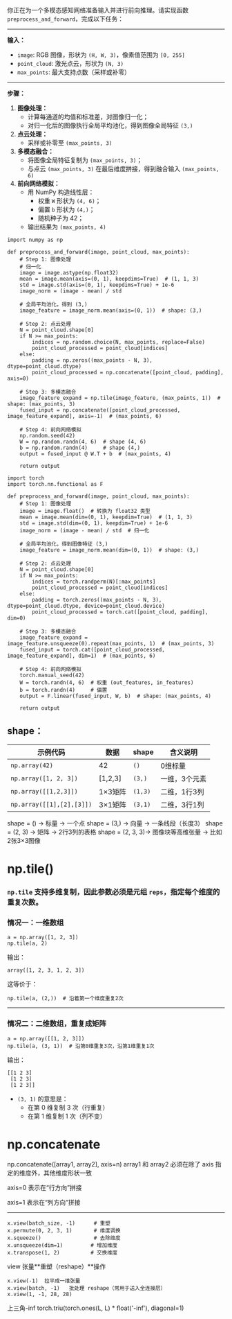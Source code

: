 你正在为一个多模态感知网络准备输入并进行前向推理。请实现函数 `preprocess_and_forward`，完成以下任务：

------

**输入：**

- `image`: RGB 图像，形状为 `(H, W, 3)`，像素值范围为 `[0, 255]`
- `point_cloud`: 激光点云，形状为 `(N, 3)`
- `max_points`: 最大支持点数（采样或补零）

------

**步骤：**

1. **图像处理：**
   - 计算每通道的均值和标准差，对图像归一化；
   - 对归一化后的图像执行全局平均池化，得到图像全局特征 `(3,)`
2. **点云处理：**
   - 采样或补零至 `(max_points, 3)`
3. **多模态融合：**
   - 将图像全局特征复制为 `(max_points, 3)`；
   - 与点云 `(max_points, 3)` 在最后维度拼接，得到融合输入 `(max_points, 6)`
4. **前向网络模拟：**
   - 用 NumPy 构造线性层：
     - 权重 `W` 形状为 `(4, 6)`；
     - 偏置 `b` 形状为 `(4,)`；
     - 随机种子为 42；
   - 输出结果为 `(max_points, 4)`

```
import numpy as np

def preprocess_and_forward(image, point_cloud, max_points):
    # Step 1: 图像处理
    # 归一化
    image = image.astype(np.float32)
    mean = image.mean(axis=(0, 1), keepdims=True)  # (1, 1, 3)
    std = image.std(axis=(0, 1), keepdims=True) + 1e-6
    image_norm = (image - mean) / std

    # 全局平均池化，得到 (3,)
    image_feature = image_norm.mean(axis=(0, 1))  # shape: (3,)

    # Step 2: 点云处理
    N = point_cloud.shape[0]
    if N >= max_points:
        indices = np.random.choice(N, max_points, replace=False)
        point_cloud_processed = point_cloud[indices]
    else:
        padding = np.zeros((max_points - N, 3), dtype=point_cloud.dtype)
        point_cloud_processed = np.concatenate([point_cloud, padding], axis=0)

    # Step 3: 多模态融合
    image_feature_expand = np.tile(image_feature, (max_points, 1))  # shape: (max_points, 3)
    fused_input = np.concatenate([point_cloud_processed, image_feature_expand], axis=-1)  # (max_points, 6)

    # Step 4: 前向网络模拟
    np.random.seed(42)
    W = np.random.randn(4, 6)  # shape (4, 6)
    b = np.random.randn(4)     # shape (4,)
    output = fused_input @ W.T + b  # (max_points, 4)

    return output

```





```
import torch
import torch.nn.functional as F

def preprocess_and_forward(image, point_cloud, max_points):
    # Step 1: 图像处理
    image = image.float()  # 转换为 float32 类型
    mean = image.mean(dim=(0, 1), keepdim=True)  # (1, 1, 3)
    std = image.std(dim=(0, 1), keepdim=True) + 1e-6
    image_norm = (image - mean) / std  # 归一化

    # 全局平均池化，得到图像特征 (3,)
    image_feature = image_norm.mean(dim=(0, 1))  # shape: (3,)

    # Step 2: 点云处理
    N = point_cloud.shape[0]
    if N >= max_points:
        indices = torch.randperm(N)[:max_points]
        point_cloud_processed = point_cloud[indices]
    else:
        padding = torch.zeros((max_points - N, 3), dtype=point_cloud.dtype, device=point_cloud.device)
        point_cloud_processed = torch.cat([point_cloud, padding], dim=0)

    # Step 3: 多模态融合
    image_feature_expand = image_feature.unsqueeze(0).repeat(max_points, 1)  # (max_points, 3)
    fused_input = torch.cat([point_cloud_processed, image_feature_expand], dim=1)  # (max_points, 6)

    # Step 4: 前向网络模拟
    torch.manual_seed(42)
    W = torch.randn(4, 6)  # 权重 (out_features, in_features)
    b = torch.randn(4)     # 偏置
    output = F.linear(fused_input, W, b)  # shape: (max_points, 4)

    return output

```

## shape：

| 示例代码                  | 数据    | shape   | 含义说明      |
| ------------------------- | ------- | ------- | ------------- |
| `np.array(42)`            | 42      | `()`    | 0维标量       |
| `np.array([1, 2, 3])`     | [1,2,3] | `(3,)`  | 一维，3个元素 |
| `np.array([[1,2,3]])`     | 1×3矩阵 | `(1,3)` | 二维，1行3列  |
| `np.array([[1],[2],[3]])` | 3×1矩阵 | `(3,1)` | 二维，3行1列  |

shape = ()       → 标量         → 一个点
shape = (3,)     → 向量         → 一条线段（长度3）
shape = (2, 3)   → 矩阵         → 2行3列的表格
shape = (2, 3, 3)→ 图像块等高维张量 → 比如2张3×3图像



# np.tile()

### **`np.tile` 支持多维复制，因此参数必须是元组 `reps`，指定每个维度的重复次数。**

#### 

### 情况一：一维数组

```
a = np.array([1, 2, 3])
np.tile(a, 2)
```

输出：

```
array([1, 2, 3, 1, 2, 3])
```

这等价于：

```
np.tile(a, (2,))  # 沿着第一个维度重复2次
```

------

### 情况二：二维数组，重复成矩阵

```
a = np.array([[1, 2, 3]])
np.tile(a, (3, 1))  # 沿第0维重复3次，沿第1维重复1次
```

输出：

```
[[1 2 3]
 [1 2 3]
 [1 2 3]]
```

- `(3, 1)` 的意思是：
  - 在第 0 维复制 3 次（行重复）
  - 在第 1 维复制 1 次（列不变）

# np.concatenate

np.concatenate([array1, array2], axis=n)
array1 和 array2 必须在除了 axis 指定的维度外，其他维度形状一致

axis=0 表示在“行方向”拼接

axis=1 表示在“列方向”拼接

---
```
x.view(batch_size, -1)      # 重塑
x.permute(0, 2, 3, 1)       # 维度调换
x.squeeze()                 # 去除维度
x.unsqueeze(dim=1)         # 增加维度
x.transpose(1, 2)          # 交换维度
```

view 张量**重塑（reshape）**操作

```
x.view(-1)	拉平成一维张量
x.view(batch, -1)	批处理 reshape（常用于送入全连接层）
x.view(1, -1, 28, 28)	
```

上三角-inf
torch.triu(torch.ones(L, L) * float('-inf'), diagonal=1)
